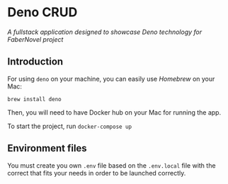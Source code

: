 # Deno CRUD

_A fullstack application designed to showcase Deno technology for FaberNovel
project_

## Introduction

For using `deno` on your machine, you can easily use _Homebrew_ on your Mac:

`brew install deno`

Then, you will need to have Docker hub on your Mac for running the app.

To start the project, run `docker-compose up`

## Environment files

You must create you own `.env` file based on the `.env.local` file with the correct that fits your needs in order to be launched correctly.
